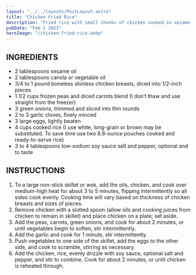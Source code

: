 ```yaml
---
layout: "../../layouts/PostLayout.astro"
title: "Chicken Fried Rice"
description: "Fried rice with small chunks of chicken cooked in sesame seed oil and soy sauce. A classic."
pubDate: "Feb 1 2023"
heroImage: "/chicken-fried-rice.webp"
---
```


## INGREDIENTS

- 2 tablespoons sesame oil
- 2 tablespoons canola or vegetable oil
- 3/4 to 1 pound boneless skinless chicken breasts, diced into 1/2-inch pieces
- 1 1/2 cups frozen peas and diced carrots blend (I don’t thaw and use straight from the freezer)
- 3 green onions, trimmed and sliced into thin rounds
- 2 to 3 garlic cloves, finely minced
- 3 large eggs, lightly beaten
- 4 cups cooked rice (I use white, long-grain or brown may be substituted. To save time use two 8.8-ounce pouches cooked and ready-to-serve rice)
- 3 to 4 tablespoons low-sodium soy sauce
  salt and pepper, optional and to taste

## INSTRUCTIONS

1. To a large non-stick skillet or wok, add the oils, chicken, and cook over medium-high heat for about 3 to 5 minutes, flipping intermittently so all sides cook evenly. Cooking time will vary based on thickness of chicken breasts and sizes of pieces.
2. Remove chicken with a slotted spoon (allow oils and cooking juices from chicken to remain in skillet) and place chicken on a plate; set aside.
3. Add the peas, carrots, green onions, and cook for about 2 minutes, or until vegetables begin to soften, stir intermittently.
4. Add the garlic and cook for 1 minute, stir intermittently.
5. Push vegetables to one side of the skillet, add the eggs to the other side, and cook to scramble, stirring as necessary.
6. Add the chicken, rice, evenly drizzle with soy sauce, optional salt and pepper, and stir to combine. Cook for about 2 minutes, or until chicken is reheated through.
